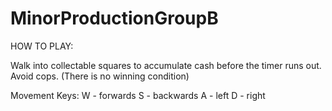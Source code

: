 # MinorProductionGroupB

HOW TO PLAY:

Walk into collectable squares to accumulate cash before the timer runs out.
Avoid cops.
(There is no winning condition)

Movement Keys:
W - forwards
S - backwards
A - left
D - right
